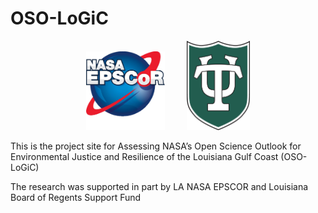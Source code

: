 # OSO-LoGiC

<p align="center">
  <img src="project_outputs/images/cropped-NASA_EPSCOR_-PNG.png" alt="Image1" width="25%">
  &nbsp; &nbsp; &nbsp; &nbsp;
  <img src="project_outputs/images/ƒƒTUshield_2c.png" alt="Image2" width="20%">
</p>

This is the project site for Assessing NASA’s Open Science Outlook for Environmental Justice and Resilience of the Louisiana Gulf Coast (OSO-LoGiC)








The research was supported in part by LA NASA EPSCOR and Louisiana Board of Regents Support Fund


